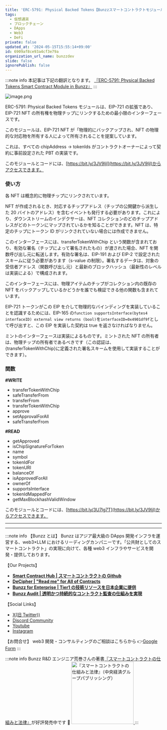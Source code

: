 ```yaml
---
title: 'ERC-5791: Physical Backed Tokens【Bunzzスマートコントラクトモジュール】'
tags:
  - 仮想通貨
  - ブロックチェーン
  - DApps
  - Web3
  - DeFi
private: false
updated_at: '2024-05-15T15:55:14+09:00'
id: 6909af8ce93a4cf3e79a
organization_url_name: bunzzdev
slide: false
ignorePublish: false
---
```

:::note info
本記事は下記の翻訳となります。
[『ERC-5791: Physical Backed Tokens Smart Contract Module in Bunzz』](https://blog.bunzz.dev/erc-5791-physical-backed-tokens-smart-contract-module-in-bunzz/)
:::

![image.png](https://qiita-image-store.s3.ap-northeast-1.amazonaws.com/0/1926720/f9d29393-55dd-4272-8691-7e4d009e3260.png)

ERC-5791: Physical Backed Tokens モジュールは、EIP-721 の拡張であり、EIP-721 NFT の所有権を物理チップにリンクするための最小限のインターフェースです。

このモジュールは、EIP-721 NFT が「物理的にバックアップされ、NFT の物理的な対応物を所有する人によって所有されることを提案しています。

これは、すべての chipAddress -> tokenIds がコントラクトオーナーによって契約に事前設定された PBT の実装です。

このモジュールとコードには、[https://bit.ly/3JV9Ijl](https://bit.ly/3JV9Ijl)からアクセスできます。

### 使い方

各 NFT は概念的に物理チップにリンクされています。

NFT が作成されるとき、対応するチップアドレス（チップの公開鍵から派生した 20 バイトのアドレス）を含むイベントも発行する必要があります。これにより、ダウンストリームのインデクサーは、NFT コレクションのどのチップアドレスがどのトークンにマップされているかを知ることができます。NFT は、特定のチップにトークン ID がリンクされていない場合には作成できません。

このインターフェースには、transferTokenWithChip という関数が含まれており、有効な署名（チップによって署名されたもの）が渡された場合、NFT を関数呼び出し元に転送します。有効な署名は、EIP-191 および EIP-2 で設定されたスキームに従う必要があります（s-value の制限）。署名するデータは、対象の受信者アドレス（関数呼び出し元）と最新のブロックハッシュ（最新性のレベルは実装による）で構成されます。

このインターフェースには、物理アイテムのチップがコレクション内の既存の NFT をバックアップしているかどうかを誰でも検証できる他の関数も含まれています。

EIP-721 トークンがこの EIP を介して物理的なバインディングを実装していることを認識するためには、EIP-165 の`function supportsInterface(bytes4 interfaceID) external view returns (bool)`を`interfaceID=0x4901df9f`として呼び出すと、この EIP を実装した契約は true を返さなければなりません。

ミントのインターフェースは実装によるものです。ミントされた NFT の所有者は、物理チップの所有者であるべきです（この認証は、{transferTokenWithChip}に定義された署名スキームを使用して実装することができます）。

### 関数

**#WRITE**

- transferTokenWithChip
- safeTransferFrom
- transferFrom
- transferTokenWithChip
- approve
- setApprovalForAll
- safeTransferFrom

**#READ**

- getApproved
- isChipSignatureForToken
- name
- symbol
- tokenIdFor
- tokenURI
- balanceOf
- isApprovedForAll
- ownerOf
- supportsInterface
- tokenIdMappedFor
- getMaxBlockhashValidWindow

このモジュールとコードには、[https://bit.ly/3U7lg7T](https://bit.ly/3JV9Ijl)からアクセスできます。

---

---

:::note info
【Bunzz とは】
Bunzz はアジア最大級の DApps 開発インフラを運営する、web3×LLM におけるリーディングカンパニーです。「公共財としてのスマートコントラクト」の実現に向けて、各種 web3 インフラやサービスを開発・提供しております。

【Our Projects】

- **[Smart Contract Hub | スマートコントラクトの Github](https://www.bunzz.dev/)**
- **[DeCipher | "Read me" for All of Contracts](https://www.bunzz.dev/decipher)**
- **[Bunzz for Enterprise | Tier1 の技術リソースを日本企業に提供](https://enterprise.bunzz.dev/ja)**
- **[Bunzz Audit | 透明かつ持続的なコントラクト監査の仕組みを実現](hhttps://www.bunzz.dev/audit)**

【Social Links】

- [X(旧 Twitter))](https://twitter.com/BunzzDev)
- [Discord Community](https://t.co/6hHgssJdvW)
- [Youtube](https://www.youtube.com/@bunzzdev)
- [Instagram](https://www.instagram.com/bunzzdev/)

【お問合せ】
web3 開発・コンサルティングのご相談はこちらから 👉[Google Form](https://forms.gle/4tgQjWSw2MMMZW6E6)
:::

:::note info
Bunzz R&D エンジニア荒巻さんの著書[『スマートコントラクトの仕組みと法律』](https://amzn.to/3V03sNH)が好評発売中です 📕
<a href="https://amzn.to/3V03sNH" rel="nofollow" referrerpolicy="no-referrer-when-downgrade">
<img
    src="https://m.media-amazon.com/images/I/81wopoZ1K4L._SY522_.jpg"
    alt="『スマートコントラクトの仕組みと法律』（中央経済グループパブリッシング）"
    width="200px"
    height="auto"
    Style="border: 0px;"
  />
</a>
:::
